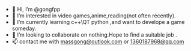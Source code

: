 - 👋 Hi, I’m @gongfpp
- 👀 I’m interested in video games,anime,reading(not often recently).
- 🌱 I’m currently learning c++\QT python ,and want to develope a game someday.
- 💞️ I’m looking to collaborate on nothing.Hope to find a suitable job .
- 📫 contact me with massgong@outlook.com or 1360187968@qq.com

<!---
gongfpp/gongfpp is a ✨ special ✨ repository because its `README.md` (this file) appears on your GitHub profile.
You can click the Preview link to take a look at your changes.
--->
